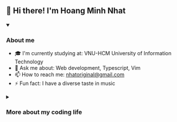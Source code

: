 <!-- About section -->
## 👋 Hi there! I'm Hoang Minh Nhat

<details open>
<summary><h3>About me</h3></summary>
  
- 🎓 I'm currently studying at: VNU-HCM University of Information Technology
- 💬 Ask me about: Web development, Typescript, Vim
- 📫 How to reach me: [nhatoriginal@gmail.com](mailto:nhatoriginal@gmail.com)
- ⚡ Fun fact: I have a diverse taste in music

</details>
<!-- /About section -->

<!-- GitHub section -->
<details>
<summary><h3>More about my coding life</h3></summary>
<br />

![Top Langs](https://github-readme-stats.vercel.app/api/top-langs/?username=Nhat-Original&layout=compact)

![Nhat's GitHub stats](https://github-readme-stats.vercel.app/api?username=Nhat-Original&count_private=true&show_icons=true)

</details>
<!-- /GitHub section -->

<!--
**Nhat-Original/Nhat-Original** is a ✨ _special_ ✨ repository because its `README.md` (this file) appears on your GitHub profile.

Here are some ideas to get you started:

- 🔭 I’m currently working on ...
- 🌱 I’m currently learning ...
- 👯 I’m looking to collaborate on ...
- 🤔 I’m looking for help with ...
- 💬 Ask me about ...
- 📫 How to reach me: ...
- 😄 Pronouns: ...
- ⚡ Fun fact: ...
-->

